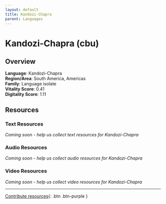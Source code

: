 ```yaml
---
layout: default
title: Kandozi-Chapra
parent: Languages
---
```


# Kandozi-Chapra (cbu)

## Overview

**Language**: Kandozi-Chapra  
**Region/Area**: South America, Americas  
**Family**: Language isolate  
**Vitality Score**: 0.41  
**Digitality Score**: 1.11  

## Resources

### Text Resources
*Coming soon - help us collect text resources for Kandozi-Chapra*

### Audio Resources
*Coming soon - help us collect audio resources for Kandozi-Chapra*

### Video Resources
*Coming soon - help us collect video resources for Kandozi-Chapra*

---

[Contribute resources](https://fairtrain.github.io/){: .btn .btn-purple }
